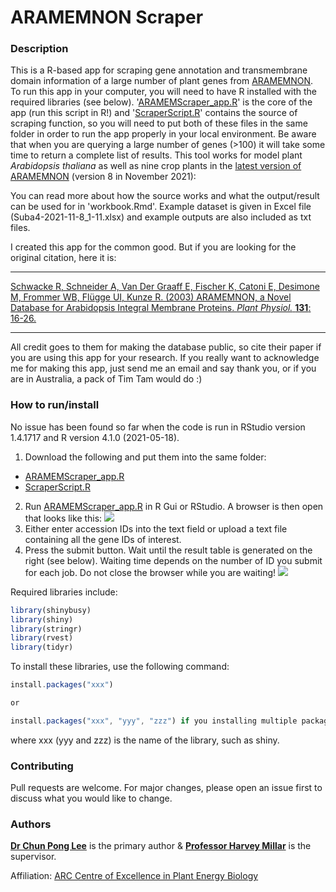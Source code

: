 # ARAMEMNON Scraper

### Description
This is a R-based app for scraping gene annotation and transmembrane domain information of a large number of plant genes from [ARAMEMNON](http://aramemnon.uni-koeln.de/). To run this app in your computer, you will need to have R installed with the required libraries (see below). '[ARAMEMScraper_app.R](https://github.com/alex-cplee/data-projects/blob/main/1%20Aramemnon%20Scraper/ARAMEMScraper_app.R)' is the core of the app (run this script in R!) and '[ScraperScript.R](https://github.com/alex-cplee/data-projects/blob/main/1%20Aramemnon%20Scraper/ScraperScript.R)' contains the source of scraping function, so you will need to put both of these files in the same folder in order to run the app properly in your local environment. Be aware that when you are querying a large number of genes (>100) it will take some time to return a complete list of results. This tool works for model plant <i>Arabidopsis thaliana</i> as well as nine crop plants in the [latest version of ARAMEMNON](http://aramemnon.uni-koeln.de/proj_view.ep?id=annot) (version 8 in November 2021): 

You can read more about how the source works and what the output/result can be used for in 'workbook.Rmd'. Example dataset is given in Excel file (Suba4-2021-11-8_1-11.xlsx) and example outputs are also included as txt files.

I created this app for the common good. But if you are looking for the original citation, here it is:

___
[Schwacke R, Schneider A, Van Der Graaff E, Fischer K, Catoni E, Desimone M, Frommer WB, Flügge UI, Kunze R. (2003)
ARAMEMNON, a Novel Database for Arabidopsis Integral Membrane Proteins. <i>Plant Physiol.</i> <b>131</b>: 16-26.](https://academic.oup.com/plphys/article/131/1/16/6114365)
___

All credit goes to them for making the database public, so cite their paper if you are using this app for your research. If you really want to acknowledge me for making this app, just send me an email and say thank you, or if you are in Australia, a pack of Tim Tam would do :)

### How to run/install
No issue has been found so far when the code is run in RStudio version 1.4.1717 and R version 4.1.0 (2021-05-18).

1. Download the following and put them into the same folder:
  + [ARAMEMScraper_app.R](https://github.com/alex-cplee/data-projects/blob/main/1%20Aramemnon%20Scraper/ARAMEMScraper_app.R)
  + [ScraperScript.R](https://github.com/alex-cplee/data-projects/blob/main/1%20Aramemnon%20Scraper/ScraperScript.R)
2. Run [ARAMEMScraper_app.R](https://github.com/alex-cplee/data-projects/blob/main/1%20Aramemnon%20Scraper/ARAMEMScraper_app.R) in R Gui or RStudio. A browser is then open that looks like this:
<img src="/../main/Graphics/Scraper_open.png"></img>
3. Either enter accession IDs into the text field or upload a text file containing all the gene IDs of interest.
4. Press the submit button. Wait until the result table is generated on the right (see below). Waiting time depends on the number of ID you submit for each job. Do not close the browser while you are waiting!
<img src="/../main/Graphics/Scraper_results.png"></img>

Required libraries include:
```javascript
library(shinybusy)
library(shiny)
library(stringr)
library(rvest)
library(tidyr)
```

To install these libraries, use the following command:
```javascript
install.packages("xxx")

or

install.packages("xxx", "yyy", "zzz") if you installing multiple packages
```
where xxx (yyy and zzz) is the name of the library, such as shiny.

### Contributing
Pull requests are welcome. For major changes, please open an issue first to discuss what you would like to change.

### Authors
[**Dr Chun Pong Lee**](https://scholar.google.com.au/citations?user=cxreV4YAAAAJ&hl=en) is the primary author & [**Professor Harvey Millar**](https://research-repository.uwa.edu.au/en/persons/harvey-millar) is the supervisor.

Affiliation: [ARC Centre of Excellence in Plant Energy Biology](http://www.plantenergy.edu.au/)
